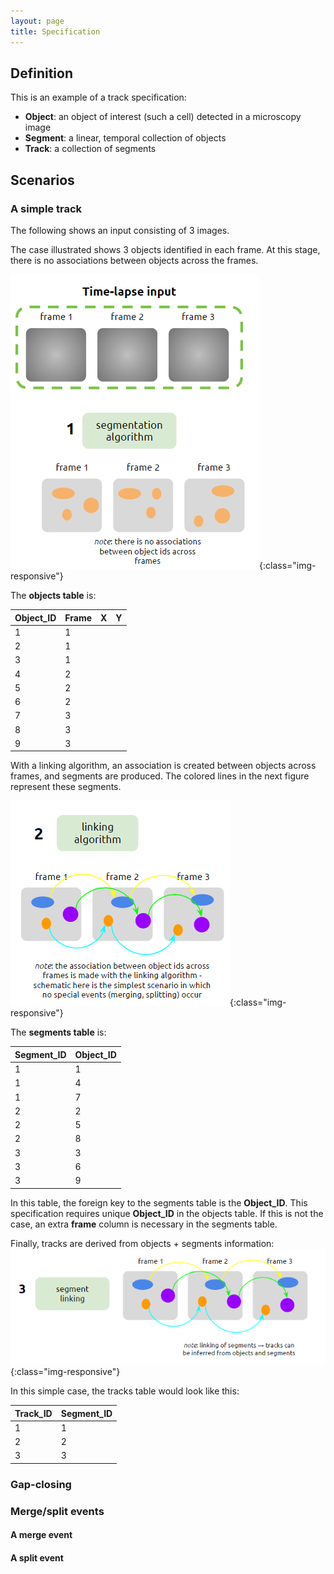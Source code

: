 ```yaml
---
layout: page
title: Specification
---
```



## Definition

This is an example of a track specification:

- **Object**: an object of interest (such a cell) detected in a microscopy image
- **Segment**: a linear, temporal collection of objects
- **Track**: a collection of segments

## Scenarios

### A simple track

The following shows an input consisting of 3 images.

The case illustrated shows 3 objects identified in each frame. At this stage, there is no associations between objects across the frames.

![1](images/SimpleTrack_Objects.png){:class="img-responsive"}

The **objects table** is:

Object_ID  |  Frame  |  X |  Y
-----------|---------|----|-----
1          |    1    |    |  
2          |    1    |    |  
3          |    1    |    |
4          |    2    |    |
5          |    2    |    |
6          |    2    |    |
7          |    3    |    |
8          |    3    |    |
9          |    3    |    |

With a linking algorithm, an association is created between objects across frames, and segments are produced. The colored lines in the next figure represent these segments.

![2](images/SimpleTrack_Links.png){:class="img-responsive"}

The **segments table** is:

Segment_ID |  Object_ID
-----------|------------
 1         |    1
 1         |    4
 1         |    7
 2         |    2
 2         |    5
 2         |    8
 3         |    3
 3         |    6
 3         |    9

In this table, the foreign key to the segments table is the **Object_ID**. This specification requires unique **Object_ID** in the objects table. If this is not the case, an extra **frame** column is necessary in the segments table.

Finally, tracks are derived from objects + segments information:
![3](images/SimpleTrack_Tracks.png){:class="img-responsive"}

In this simple case, the tracks table would look like this:

Track_ID |  Segment_ID
---------|------------
 1       |    1
 2       |    2
 3       |    3

### Gap-closing

### Merge/split events

#### A merge event
#### A split event
